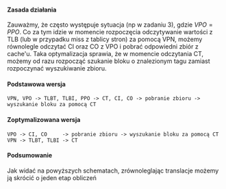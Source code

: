 #### Zasada działania

Zauważmy, że często występuje sytuacja (np w zadaniu 3), gdzie $VPO = PPO$. Co za tym idzie w momencie rozpoczęcia odczytywanie wartości z TLB (lub w przypadku miss z tablicy stron) za pomocą VPN, możemy równolegle odczytać CI oraz CO z VPO i pobrać odpowiedni zbiór z cache'u. Taka optymalizacja sprawia, że w momencie odczytania CT, możemy od razu rozpocząć szukanie bloku o znalezionym tagu zamiast rozpoczynać wyszukiwanie zbioru.

#### Podstawowa wersja

```
VPN, VPO -> TLBT, TLBI, PPO -> CT, CI, CO -> pobranie zbioru -> wyszukanie bloku za pomocą CT
```

#### Zoptymalizowana wersja

```
VPO -> CI, CO     -> pobranie zbioru -> wyszukanie bloku za pomocą CT
VPN -> TLBT, TLBI -> CT
```

#### Podsumowanie

Jak widać na powyższych schematach, zrównoleglając translacje możemy ją skrócić o jeden etap obliczeń
